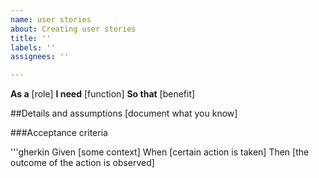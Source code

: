 ```yaml
---
name: user stories
about: Creating user stories
title: ''
labels: ''
assignees: ''

---
```


**As a** [role]
**I need** [function]
**So that** [benefit]

##Details and assumptions
[document what you know]

###Acceptance criteria

'''gherkin
Given [some context]
When [certain action is taken]
Then [the outcome of the action is observed]
